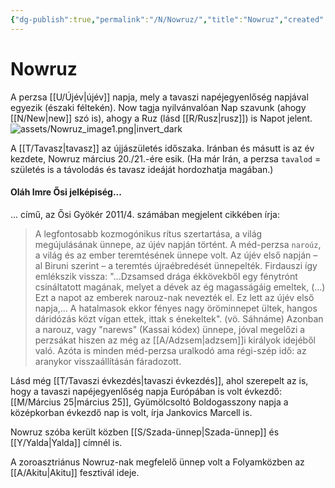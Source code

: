 ```yaml
---
{"dg-publish":true,"permalink":"/N/Nowruz/","title":"Nowruz","created":"2023-11-09T05:04","updated":"2024-02-28T21:35"}
---
```



# Nowruz

A perzsa [[U/Újév\|újév]] napja, mely a tavaszi napéjegyenlőség napjával egyezik (északi féltekén). Now tagja nyilvánvalóan Nap szavunk (ahogy [[N/New\|new]] szó is), ahogy a Ruz (lásd [[R/Rusz\|rusz]]) is Napot jelent.  
![assets/Nowruz_image1.png|invert_dark](/img/user/N/assets/Nowruz_image1.png)  

A [[T/Tavasz\|tavasz]] az újjászületés időszaka. Iránban és másutt is az év kezdete, Nowruz március 20./21.-ére esik. (Ha már Irán, a perzsa `tavalod` = születés is a távolodás és tavasz ideáját hordozhatja magában.)

#### Oláh Imre Ősi jelképiség...

... című, az Ősi Gyökér 2011/4. számában megjelent cikkében írja:  
> A legfontosabb kozmogónikus rítus szertartása, a világ megújulásának ünnepe, az újév napján történt. A méd-perzsa `naroúz`, a világ és az ember teremtésének ünnepe volt. Az újév első napján – al Biruni szerint – a teremtés újraébredését ünnepelték. Firdauszi így emlékszik vissza: "...Dzsamsed drága ékkövekből egy fénytrónt csináltatott magának, melyet a dévek az ég magasságáig emeltek, (...) Ezt a napot az emberek narouz-nak nevezték el. Ez lett az újév első napja,... A hatalmasok ekkor fényes nagy öröminnepet ültek, hangos dáridózás közt vígan ettek, ittak s énekeltek". (vö. Sáhnáme) Azonban a narouz, vagy "narews" (Kassai kódex) ünnepe, jóval megelőzi a perzsákat hiszen az még az [[A/Adzsem\|adzsem]]i királyok idejéből való. Azóta is minden méd-perzsa uralkodó ama régi-szép idő: az aranykor visszaállításán fáradozott.  

Lásd még [[T/Tavaszi évkezdés\|tavaszi évkezdés]], ahol szerepelt az is, hogy a tavaszi napéjegyenlőség napja Európában is volt évkezdő: [[M/Március 25\|március 25]], Gyümölcsoltó Boldogasszony napja a középkorban évkezdő nap is volt, írja Jankovics Marcell is.  

Nowruz szóba került közben [[S/Szada-ünnep\|Szada-ünnep]] és [[Y/Yalda\|Yalda]] címnél is.  

A zoroasztriánus Nowruz-nak megfelelő ünnep volt a Folyamközben az [[A/Akitu\|Akitu]] fesztivál ideje.  